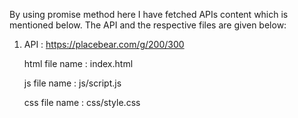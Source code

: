 By using promise method here I have fetched  APIs content which is mentioned below. The API and the respective files are given below:




1. API   : https://placebear.com/g/200/300



   html file name : index.html

   js file name   : js/script.js

   css file name  : css/style.css

